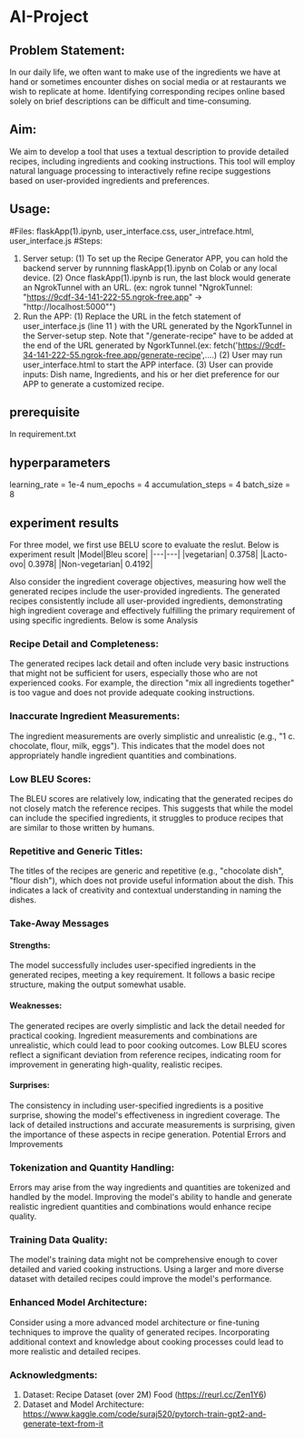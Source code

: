 # AI-Project

## Problem Statement: 
In our daily life, we often want to make use of the ingredients we have at hand or sometimes encounter dishes on social media or at restaurants we wish to replicate at home. Identifying corresponding recipes online based solely on brief descriptions can be difficult and time-consuming.
## Aim:
We aim to develop a tool that uses a textual description to provide detailed recipes, including ingredients and cooking instructions. This tool will employ natural language processing to interactively refine recipe suggestions based on user-provided ingredients and preferences.
## Usage:
#Files: flaskApp(1).ipynb, user_interface.css, user_intreface.html, user_interface.js
#Steps:
1. Server setup:
  (1) To set up the Recipe Generator APP, you can hold the backend server by runnning flaskApp(1).ipynb on Colab or any local device.
  (2) Once flaskApp(1).ipynb is run, the last block would generate an NgrokTunnel with an URL. (ex: ngrok tunnel "NgrokTunnel: "https://9cdf-34-141-222-55.ngrok-free.app" -> "http://localhost:5000"")
2. Run the APP:
  (1) Replace the URL in the fetch statement of user_interface.js (line 11 ) with the URL generated by the NgorkTunnel in the Server-setup step. Note that "/generate-recipe" have to be added at the end of the URL generated by NgorkTunnel.(ex: fetch('https://9cdf-34-141-222-55.ngrok-free.app/generate-recipe',....) 
  (2) User may run user_interface.html to start the APP interface.
  (3) User can provide inputs: Dish name, Ingredients, and his or her diet preference for our APP to generate a customized recipe.

## prerequisite
In requirement.txt
## hyperparameters
learning_rate = 1e-4
num_epochs = 4
accumulation_steps = 4
batch_size = 8

## experiment results
For three model, we first use BELU score to evaluate the reslut. Below is experiment result
|Model|Bleu score|
|---|---|
|vegetarian| 0.3758|
|Lacto-ovo| 0.3978|
|Non-vegetarian| 0.4192|

Also consider the ingredient coverage objectives, measuring how well the generated recipes include the user-provided ingredients. The generated recipes consistently include all user-provided ingredients, demonstrating high ingredient coverage and effectively fulfilling the primary requirement of using specific ingredients. 
Below is some Analysis
### Recipe Detail and Completeness: 
The generated recipes lack detail and often include very basic instructions that might not be sufficient for users, especially those who are not experienced cooks. For example, the direction "mix all ingredients together" is too vague and does not provide adequate cooking instructions. 
### Inaccurate Ingredient Measurements: 
The ingredient measurements are overly simplistic and unrealistic (e.g., "1 c. chocolate, flour, milk, eggs"). This indicates that the model does not appropriately handle ingredient quantities and combinations. 
### Low BLEU Scores: 
The BLEU scores are relatively low, indicating that the generated recipes do not closely match the reference recipes. This suggests that while the model can include the specified ingredients, it struggles to produce recipes that are similar to those written by humans. 
### Repetitive and Generic Titles: 
The titles of the recipes are generic and repetitive (e.g., "chocolate dish", "flour dish"), which does not provide useful information about the dish. This indicates a lack of creativity and contextual understanding in naming the dishes. 
### Take-Away Messages 
#### Strengths: 
The model successfully includes user-specified ingredients in the generated recipes, meeting a key requirement. It follows a basic recipe structure, making the output somewhat usable. 
#### Weaknesses: 
The generated recipes are overly simplistic and lack the detail needed for practical cooking. Ingredient measurements and combinations are unrealistic, which could lead to poor cooking outcomes. Low BLEU scores reflect a significant deviation from reference recipes, indicating room for improvement in generating high-quality, realistic recipes. 
#### Surprises: 
The consistency in including user-specified ingredients is a positive surprise, showing the model's effectiveness in ingredient coverage. The lack of detailed instructions and accurate measurements is surprising, given the importance of these aspects in recipe generation. 
Potential Errors and Improvements 
### Tokenization and Quantity Handling: 
Errors may arise from the way ingredients and quantities are tokenized and handled by the model. Improving the model's ability to handle and generate realistic ingredient quantities and combinations would enhance recipe quality. 
### Training Data Quality: 
The model's training data might not be comprehensive enough to cover detailed and varied cooking instructions. Using a larger and more diverse dataset with detailed recipes could improve the  model's performance. 
### Enhanced Model Architecture: 
Consider using a more advanced model architecture or fine-tuning techniques to improve the quality of generated recipes. Incorporating additional context and knowledge about cooking processes could lead to more realistic and detailed recipes.
### Acknowledgments:
1. Dataset: Recipe Dataset (over 2M) Food (https://reurl.cc/Zen1Y6)
2. Dataset and Model Architecture: https://www.kaggle.com/code/suraj520/pytorch-train-gpt2-and-generate-text-from-it
